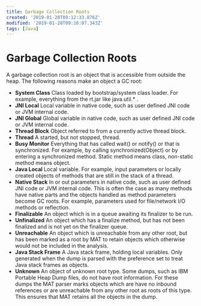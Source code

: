 ```yaml
---
title: Garbage Collection Roots
created: '2019-01-28T09:12:33.876Z'
modified: '2019-01-28T09:16:07.343Z'
tags: [Java]
---
```


# Garbage Collection Roots

A garbage collection root is an object that is accessible from outside the heap. The following reasons make an object a GC root:

* **System Class** 
Class loaded by bootstrap/system class loader. For example, everything from the rt.jar like java.util.* .
* **JNI Local**
Local variable in native code, such as user defined JNI code or JVM internal code.
* **JNI Global**
Global variable in native code, such as user defined JNI code or JVM internal code.
* **Thread Block**
Object referred to from a currently active thread block.
* **Thread**
A started, but not stopped, thread.
* **Busy Monitor**
Everything that has called wait() or notify() or that is synchronized. For example, by calling synchronized(Object) or by entering a synchronized method. Static method means class, non-static method means object.
* **Java Local**
Local variable. For example, input parameters or locally created objects of methods that are still in the stack of a thread.
* **Native Stack**
In or out parameters in native code, such as user defined JNI code or JVM internal code. This is often the case as many methods have native parts and the objects handled as method parameters become GC roots. For example, parameters used for file/network I/O methods or reflection.
* **Finalizable**
An object which is in a queue awaiting its finalizer to be run.
* **Unfinalized**
An object which has a finalize method, but has not been finalized and is not yet on the finalizer queue.
* **Unreachable**
An object which is unreachable from any other root, but has been marked as a root by MAT to retain objects which otherwise would not be included in the analysis.
* **Java Stack Frame**
A Java stack frame, holding local variables. Only generated when the dump is parsed with the preference set to treat Java stack frames as objects.
* **Unknown**
An object of unknown root type. Some dumps, such as IBM Portable Heap Dump files, do not have root information. For these dumps the MAT parser marks objects which are have no inbound references or are unreachable from any other root as roots of this type. This ensures that MAT retains all the objects in the dump.
